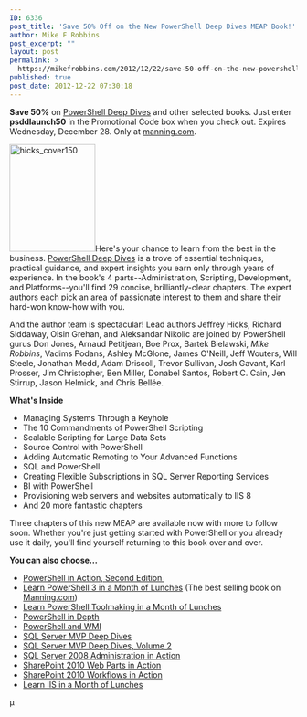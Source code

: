 ```yaml
---
ID: 6336
post_title: 'Save 50% Off on the New PowerShell Deep Dives MEAP Book!'
author: Mike F Robbins
post_excerpt: ""
layout: post
permalink: >
  https://mikefrobbins.com/2012/12/22/save-50-off-on-the-new-powershell-deep-dives-meap-book/
published: true
post_date: 2012-12-22 07:30:18
---
```

<strong>Save 50%</strong> on <a href="http://www.manning.com/hicks/" target="_blank">PowerShell Deep Dives</a> and other selected books. Just enter <strong>psddlaunch50</strong> in the Promotional Code box when you check out. Expires Wednesday, December 28. Only at <a href="http://manning.com/" target="_blank">manning.com</a>.

<a href="http://www.manning.com/hicks/" target="_blank" rel="attachment wp-att-6279"><img class="alignright size-full wp-image-6279" alt="hicks_cover150" src="http://mikefrobbins.com/wp-content/uploads/2012/12/hicks_cover150.jpg" width="150" height="188" /></a>Here's your chance to learn from the best in the business. <a href="http://www.manning.com/hicks/" target="_blank">PowerShell Deep Dives</a> is a trove of essential techniques, practical guidance, and expert insights you earn only through years of experience. In the book's 4 parts--Administration, Scripting, Development, and Platforms--you'll find 29 concise, brilliantly-clear chapters. The expert authors each pick an area of passionate interest to them and share their hard-won know-how with you.

And the author team is spectacular! Lead authors Jeffrey Hicks, Richard Siddaway, Oisin Grehan, and Aleksandar Nikolic are joined by PowerShell gurus Don Jones, Arnaud Petitjean, Boe Prox, Bartek Bielawski, <em>Mike Robbins</em>, Vadims Podans, Ashley McGlone, James O'Neill, Jeff Wouters, Will Steele, Jonathan Medd, Adam Driscoll, Trevor Sullivan, Josh Gavant, Karl Prosser, Jim Christopher, Ben Miller, Donabel Santos, Robert C. Cain, Jen Stirrup, Jason Helmick, and Chris Bellée.

<strong>What's Inside</strong>
<ul>
	<li>Managing Systems Through a Keyhole</li>
	<li>The 10 Commandments of PowerShell Scripting</li>
	<li>Scalable Scripting for Large Data Sets</li>
	<li>Source Control with PowerShell</li>
	<li>Adding Automatic Remoting to Your Advanced Functions</li>
	<li>SQL and PowerShell</li>
	<li>Creating Flexible Subscriptions in SQL Server Reporting Services</li>
	<li>BI with PowerShell</li>
	<li>Provisioning web servers and websites automatically to IIS 8</li>
	<li>And 20 more fantastic chapters</li>
</ul>
Three chapters of this new MEAP are available now with more to follow soon. Whether you're just getting started with PowerShell or you already use it daily, you'll find yourself returning to this book over and over.

<strong>You can also choose...</strong>
<ul>
	<li><a href="http://www.manning.com/payette2/" target="_blank">PowerShell in Action, Second Edition </a></li>
	<li><a href="http://www.manning.com/jones3/" target="_blank">Learn PowerShell 3 in a Month of Lunches</a> (The best selling book on <a href="http://manning.com/" target="_blank">Manning.com</a>)</li>
	<li><a href="http://www.manning.com/jones4/" target="_blank">Learn PowerShell Toolmaking in a Month of Lunches</a></li>
	<li><a href="http://www.manning.com/jones2/" target="_blank">PowerShell in Depth</a></li>
	<li><a href="http://www.manning.com/siddaway2/" target="_blank">PowerShell and WMI</a></li>
	<li><a href="http://www.manning.com/nielsen/" target="_blank">SQL Server MVP Deep Dives</a></li>
	<li><a href="http://www.manning.com/delaney/" target="_blank">SQL Server MVP Deep Dives, Volume 2</a></li>
	<li><a href="http://www.manning.com/colledge/" target="_blank">SQL Server 2008 Administration in Action</a></li>
	<li><a href="http://www.manning.com/wilen/" target="_blank">SharePoint 2010 Web Parts in Action</a></li>
	<li><a href="http://www.manning.com/wicklund/" target="_blank">SharePoint 2010 Workflows in Action</a></li>
	<li><a href="http://www.manning.com/helmick/" target="_blank">Learn IIS in a Month of Lunches</a></li>
</ul>
µ